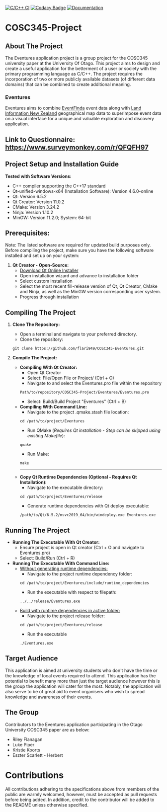 [![C/C++ CI](https://github.com/flari949/COSC345-Eventures/actions/workflows/c-cpp.yml/badge.svg)](https://github.com/flari949/COSC345-Eventures/actions/workflows/c-cpp.yml)
[![Codacy Badge](https://app.codacy.com/project/badge/Grade/198761ccc0644b26b6df4f6158db10e4)](https://app.codacy.com/gh/flari949/COSC345-Eventures/dashboard?utm_source=gh&utm_medium=referral&utm_content=&utm_campaign=Badge_grade)
[![Documentation](https://codedocs.xyz/lukePiper03/COSC345-Eventures.svg)](https://codedocs.xyz/lukePiper03/COSC345-Eventures/)
# COSC345-Project
## About The Project
The Eventures application project is a group project for the COSC345 university paper at the University Of Otago. This project aims to design and create a useful application for the betterment of a user or society with the primary programming language as C/C++. The project requires the incorporation of two or more publicly available datasets (of different data domains) that can be combined to create additional meaning.

### Eventures
Eventures aims to combine [EventFinda](eventfinda.co.nz) event data along with [Land Information New Zealand](https://data.linz.govt.nz) geographical map data to superimpose event data on a visual interface for a unique and valuable exploration and discovery application.

## Link to Questionnaire: https://www.surveymonkey.com/r/QFQFH97

## Project Setup and Installation Guide
**Tested with Software Versions:**
  - C++ compiler supporting the C++17 standard
  - Qt-unified-windows-x64 (Installation Software): Version 4.6.0-online
  - Qt: Version 6.5.2
  - Qt Creator: Version 11.0.2
  - CMake: Version 3.24.2
  - Ninja: Version 1.10.2
  - MinGW: Version 11.2.0; System: 64-bit

## Prerequisites:
Note: The listed software are required for updated build purposes only.
Before compiling the project, make sure you have the following software installed and set up on your system:
1. **Qt Creator - Open-Source:**
     - [Download Qt Online Installer](https://www.qt.io/download-open-source)
     - Open installation wizard and advance to installation folder
     - Select custom installation
     - Select the most recent fill-release version of Qt, Qt Creator, CMake and Ninja, as well as the MinGW version corresponding user system.
     - Progress through installation

## Compiling The Project
 1. **Clone The Repository:**
     - Open a terminal and navigate to your preferred directory.
     - Clone the repository:
     ```
     git clone https://github.com/flari949/COSC345-Eventures.git
     ```

 2. **Compile The Project:**
    - **Compiling With Qt Creator:**
       - Open Qt Creator
       - Select: File/Open File or Project/ (Ctrl + O)
       - Navigate to and select the Eventures.pro file within the repository
       ```
       Path/to/repository/COSC345-Project/Eventures/Eventures.pro
       ```
       - Select: Build/Build Project "Eventures" (Ctrl + B)
    - **Compiling With Command Line:**
       - Navigate to the project .qmake.stash file location:
       ```
       cd /path/to/project/Eventures
       ```
       - Run QMake (*Requires Qt installation - Step can be skipped using existing Makefile*):
       ```
       qmake
       ```
       - Run Make:
       ```
       make
       ```
      <hr>
    - **Copy Qt Runtime Dependencies (Optional - Requires Qt Installation):**
       - Navigate to the executable directory:
       ```
       cd /path/to/project/Eventures/release 
       ```
       - Generate runtime dependencies with Qt deploy executable:
       ```
       /path/to/Qt/6.5.2/msvc2019_64/bin/windeploy.exe Eventures.exe
       ```

## Running The Project
 - **Running The Executable With Qt Creator:**
     - Ensure project is open in Qt creator (Ctrl + O and navigate to Eventures.pro)
     - Select: Build/Run (Ctrl + R)
 - **Running The Executable With Command Line:**
     - <ins>Without generating runtime dependencies:</ins>
          - Navigate to the project runtime dependency folder:
          ```
          cd /path/to/project/Eventures/include/runtime_dependencies
          ```
          - Run the executable with respect to filepath:
          ```
          ../../release/Eventures.exe
          ```
     - <ins>Build with runtime dependencies in active folder:</ins>
          - Navigate to the project release folder:
          ```
          cd /path/to/project/Eventures/release
          ```
          - Run the executable
          ```
          ./Eventures.exe
          ```

## Target Audience
This application is aimed at university students who don't have the time or the knowledge of local events required to attend. This application has the potential to benefit many more than just the target audience however this is the group the application will cater for the most. Notably, the application will also serve to be of great aid to event organisers who wish to spread knowledge and awareness of their events.

## The Group
Contributors to the Eventures application participating in the Otago University COSC345 paper are as below:
  - Riley Flanagan
  - Luke Piper
  - Kristie Koorts
  - Eszter Scarlett - Herbert


# Contributions
All contributions adhering to the specifications above from members of the public are warmly welcomed, however, must be accepted as pull requests before being added. In addition, credit to the contributor will be added to the README unless otherwise specified.
